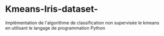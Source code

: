 # Kmeans-Iris-dataset-
Implémentation de l'algorithme de classification non supervisée le kmeans en utilisant le langage de programmation Python
